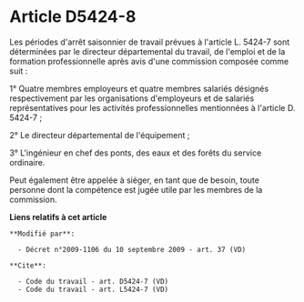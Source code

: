 # Article D5424-8

Les périodes d'arrêt saisonnier de travail prévues à l'article L. 5424-7 sont déterminées par le directeur départemental du
travail, de l'emploi et de la formation professionnelle après avis d'une commission composée comme suit : 

1° Quatre membres employeurs et quatre membres salariés désignés respectivement par les organisations d'employeurs et de
salariés représentatives pour les activités professionnelles mentionnées à l'article D. 5424-7 ; 

2° Le directeur départemental de l'équipement ; 

3° L'ingénieur en chef des ponts, des eaux et des forêts du service ordinaire. 

Peut également être appelée à siéger, en tant que de besoin, toute personne dont la compétence est jugée utile par les
membres de la commission.

**Liens relatifs à cet article**

	**Modifié par**:

	  - Décret n°2009-1106 du 10 septembre 2009 - art. 37 (VD)

	**Cite**:

	  - Code du travail - art. D5424-7 (VD)
	  - Code du travail - art. L5424-7 (VD)
